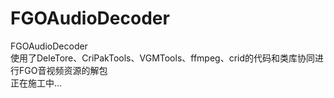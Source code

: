 # FGOAudioDecoder
FGOAudioDecoder  
使用了DeleTore、CriPakTools、VGMTools、ffmpeg、crid的代码和类库协同进行FGO音视频资源的解包  
正在施工中...  
